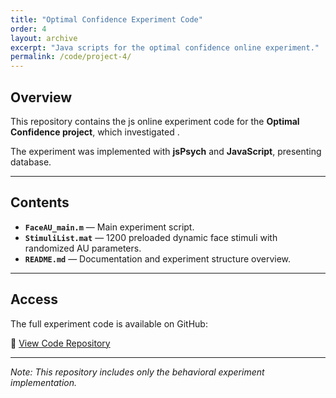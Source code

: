 ```yaml
---
title: "Optimal Confidence Experiment Code"
order: 4
layout: archive
excerpt: "Java scripts for the optimal confidence online experiment."
permalink: /code/project-4/
---
```


## Overview

This repository contains the js online experiment code for the **Optimal Confidence project**, which investigated .

The experiment was implemented with **jsPsych** and **JavaScript**, presenting database.

---

## Contents

- **`FaceAU_main.m`** — Main experiment script.  
- **`StimuliList.mat`** — 1200 preloaded dynamic face stimuli with randomized AU parameters. 
- **`README.md`** — Documentation and experiment structure overview.

---

## Access

The full experiment code is available on GitHub:

🔗 [View Code Repository](https://github.com/QihaoJoyHe/OptConf)

---

*Note: This repository includes only the behavioral experiment implementation.*
